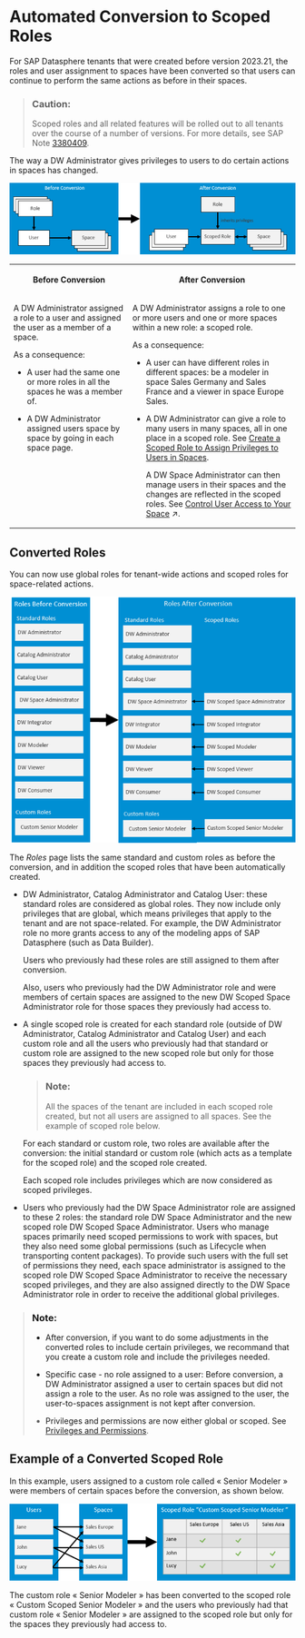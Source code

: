 <!-- loio6f7c6dfa3cb249debb749c729025bae0 -->

# Automated Conversion to Scoped Roles

For SAP Datasphere tenants that were created before version 2023.21, the roles and user assignment to spaces have been converted so that users can continue to perform the same actions as before in their spaces.



> ### Caution:  
> Scoped roles and all related features will be rolled out to all tenants over the course of a number of versions. For more details, see SAP Note [3380409](https://launchpad.support.sap.com/#/notes/3380409).

The way a DW Administrator gives privileges to users to do certain actions in spaces has changed.

![](images/SDP_ObjectModel_1ImageBeforeAfter_dc61358.png)


<table>
<tr>
<th valign="top">

Before Conversion



</th>
<th valign="top">

After Conversion



</th>
</tr>
<tr>
<td valign="top">

A DW Administrator assigned a role to a user and assigned the user as a member of a space.

As a consequence:

-   A user had the same one or more roles in all the spaces he was a member of.

-   A DW Administrator assigned users space by space by going in each space page.




</td>
<td valign="top">

A DW Administrator assigns a role to one or more users and one or more spaces within a new role: a scoped role.

As a consequence:

-   A user can have different roles in different spaces: be a modeler in space Sales Germany and Sales France and a viewer in space Europe Sales.

-   A DW Administrator can give a role to many users in many spaces, all in one place in a scoped role. See [Create a Scoped Role to Assign Privileges to Users in Spaces](create-a-scoped-role-to-assign-privileges-to-users-in-spaces-b5c4e0b.md).

    A DW Space Administrator can then manage users in their spaces and the changes are reflected in the scoped roles. See [Control User Access to Your Space](https://help.sap.com/viewer/be5967d099974c69b77f4549425ca4c0/cloud/en-US/9d59fe511ae644d98384897443054c16.html "You can assign users to your space and manage them.") :arrow_upper_right:.




</td>
</tr>
</table>



<a name="loio6f7c6dfa3cb249debb749c729025bae0__section_wmx_hmn_fyb"/>

## Converted Roles

You can now use global roles for tenant-wide actions and scoped roles for space-related actions.

![](images/SDPGraph_ScopedRoles_MigrationRoles1ImageBeforeAfter_caa41cb.png)

The *Roles* page lists the same standard and custom roles as before the conversion, and in addition the scoped roles that have been automatically created.

-   DW Administrator, Catalog Administrator and Catalog User: these standard roles are considered as global roles. They now include only privileges that are global, which means privileges that apply to the tenant and are not space-related. For example, the DW Administrator role no more grants access to any of the modeling apps of SAP Datasphere \(such as Data Builder\).

    Users who previously had these roles are still assigned to them after conversion.

    Also, users who previously had the DW Administrator role and were members of certain spaces are assigned to the new DW Scoped Space Administrator role for those spaces they previously had access to.

-   A single scoped role is created for each standard role \(outside of DW Administrator, Catalog Administrator and Catalog User\) and each custom role and all the users who previously had that standard or custom role are assigned to the new scoped role but only for those spaces they previously had access to.

    > ### Note:  
    > All the spaces of the tenant are included in each scoped role created, but not all users are assigned to all spaces. See the example of scoped role below.

    For each standard or custom role, two roles are available after the conversion: the initial standard or custom role \(which acts as a template for the scoped role\) and the scoped role created.

    Each scoped role includes privileges which are now considered as scoped privileges.

-   Users who previously had the DW Space Administrator role are assigned to these 2 roles: the standard role DW Space Administrator and the new scoped role DW Scoped Space Administrator. Users who manage spaces primarily need scoped permissions to work with spaces, but they also need some global permissions \(such as Lifecycle when transporting content packages\). To provide such users with the full set of permissions they need, each space administrator is assigned to the scoped role DW Scoped Space Administrator to receive the necessary scoped privileges, and they are also assigned directly to the DW Space Administrator role in order to receive the additional global privileges.


> ### Note:  
> -   After conversion, if you want to do some adjustments in the converted roles to include certain privileges, we recommand that you create a custom role and include the privileges needed.
> 
> -   Specific case - no role assigned to a user: Before conversion, a DW Administrator assigned a user to certain spaces but did not assign a role to the user. As no role was assigned to the user, the user-to-spaces assignment is not kept after conversion.
> 
> -   Privileges and permissions are now either global or scoped. See [Privileges and Permissions](privileges-and-permissions-d7350c6.md).



<a name="loio6f7c6dfa3cb249debb749c729025bae0__section_fx4_1mn_fyb"/>

## Example of a Converted Scoped Role

In this example, users assigned to a custom role called « Senior Modeler » were members of certain spaces before the conversion, as shown below.

![](images/SDPGraph_ScopedRoles_MigrationExample1ImageBeforeAfter_a8222ed.png)

The custom role « Senior Modeler » has been converted to the scoped role « Custom Scoped Senior Modeler » and the users who previously had that custom role « Senior Modeler » are assigned to the scoped role but only for the spaces they previously had access to.

